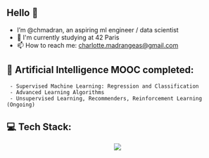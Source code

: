 ## Hello 👋

- I’m @chmadran, an aspiring ml engineer / data scientist
- 🔭 I'm currently studying at 42 Paris 
- 📫 How to reach me: charlotte.madrangeas@gmail.com


## 🤖 Artificial Intelligence MOOC completed:

     - Supervised Machine Learning: Regression and Classification
     - Advanced Learning Algorithms
     - Unsupervised Learning, Recommenders, Reinforcement Learning (Ongoing)

## 💻 Tech Stack:

<p align="center">
    <a href="https://skillicons.dev">
    <img src="https://skillicons.dev/icons?i=python,c,cpp,js,ts,tensorflow,pytorch,sklearn,postgres,mysql,nodejs,nestjs,docker,git,&perline=50" />
    </a>
</p>
